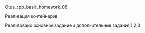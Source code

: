 Otus_cpp_basic_homework_06

Реализация контейнеров

Реализовано основное задание и дополнительные задания 1,2,3